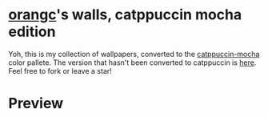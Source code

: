 # [orangc](https://orangc.is-a.dev)'s walls, catppuccin mocha edition
Yoh, this is my collection of wallpapers, converted to the [catppuccin-mocha](https://catppuccin.com) color pallete.
The version that hasn't been converted to catppuccin is [here](https://github.com/orxngc/walls).
Feel free to fork or leave a star!
# Preview